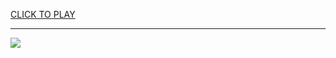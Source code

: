 
<a href="https://premium76.site?title=games_to_play&ref=13M">CLICK TO PLAY</a></h3>
<hr>

<a href="https://premium76.site?title=games_to_play&ref=13M"><img src="https://clearcache.store/games.png"></a>


